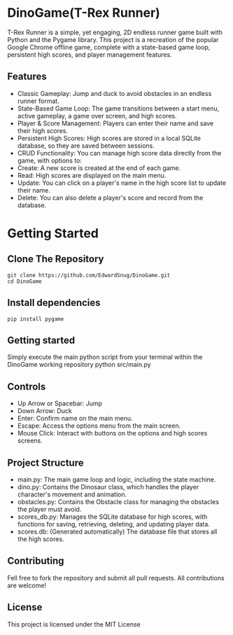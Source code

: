 # DinoGame(T-Rex Runner)
T-Rex Runner is a simple, yet engaging, 2D endless runner game built with Python and the Pygame library. This project is a recreation of the popular Google Chrome offline game, complete with a state-based game loop, persistent high scores, and player management features.
## Features
- Classic Gameplay: Jump and duck to avoid obstacles in an endless runner format.
- State-Based Game Loop: The game transitions between a start menu, active gameplay, a game over screen, and high scores.
- Player & Score Management: Players can enter their name and save their high scores.
- Persistent High Scores: High scores are stored in a local SQLite database, so they are saved between sessions.
- CRUD Functionality: You can manage high score data directly from the game, with options to:
- Create: A new score is created at the end of each game.
- Read: High scores are displayed on the main menu.
- Update: You can click on a player's name in the high score list to update their name.
- Delete: You can also delete a player's score and record from the database.
# Getting Started
## Clone The Repository
    git clone https://github.com/EdwardSnug/DinoGame.git
    cd DinoGame
## Install dependencies
    pip install pygame
## Getting started
Simply execute the main python script from your terminal within the DinoGame working repository
    python src/main.py
## Controls
- Up Arrow or Spacebar: Jump
- Down Arrow: Duck
- Enter: Confirm name on the main menu.
- Escape: Access the options menu from the main screen.
- Mouse Click: Interact with buttons on the options and high scores screens.
## Project Structure
- main.py: The main game loop and logic, including the state machine.
- dino.py: Contains the Dinosaur class, which handles the player character's movement and animation.
- obstacles.py: Contains the Obstacle class for managing the obstacles the player must avoid.
- scores_db.py: Manages the SQLite database for high scores, with functions for saving, retrieving, deleting, and updating player data.
- scores.db: (Generated automatically) The database file that stores all the high scores.
## Contributing
Fell free to fork the repository and submit all pull requests. All contributions are welcome!
## License
This project is licensed under the MIT License